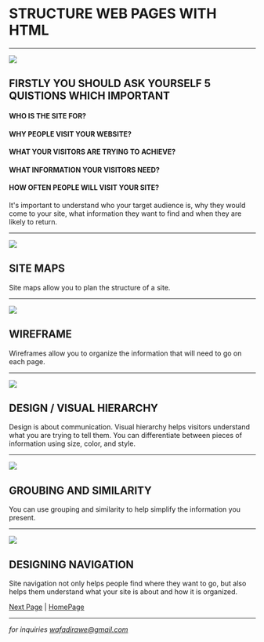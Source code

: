 # STRUCTURE WEB PAGES WITH HTML
***
![](https://www.netclipart.com/pp/m/22-229629_download-clipart-animated-girl-thinking-png.png)
## FIRSTLY YOU SHOULD ASK YOURSELF 5 QUISTIONS WHICH IMPORTANT
#### WHO IS THE SITE FOR?
#### WHY PEOPLE VISIT YOUR WEBSITE?
#### WHAT YOUR VISITORS ARE TRYING TO ACHIEVE?
#### WHAT INFORMATION YOUR VISITORS NEED?
#### HOW OFTEN PEOPLE WILL VISIT YOUR SITE?
It's important to understand who your target audience
is, why they would come to your site, what information
they want to find and when they are likely to return.
***
![](https://optimized360.com/wp-content/uploads/2017/06/shutterstock_420563929.jpg)
## SITE MAPS
Site maps allow you to plan the structure of a site.
***
![](https://i.pinimg.com/originals/3e/e2/b3/3ee2b3465321cc4af1b740f53a2f74a1.jpg)
## WIREFRAME
Wireframes allow you to organize the information that
will need to go on each page.
***
![](https://premium.wpmudev.org/blog/wp-content/uploads/2018/10/How-to-achieve-visual-hierarchy-design-tips-for-developers.png)
## DESIGN / VISUAL HIERARCHY
Design is about communication. Visual hierarchy helps
visitors understand what you are trying to tell them.
You can differentiate between pieces of information
using size, color, and style.
***
![](https://s3.amazonaws.com/ceblog/wp-content/uploads/2017/09/05012419/Gestalts-principal.jpg)
## GROUBING AND SIMILARITY
You can use grouping and similarity to help simplify
the information you present.
***
![](https://thumbs.dreamstime.com/z/modern-flat-design-website-navigation-buttons-set-rectangle-shape-help-like-search-download-upload-setup-sign-up-add-to-cart-56839065.jpg)
## DESIGNING NAVIGATION
Site navigation not only helps people find where they want to go, but also
helps them understand what your site is about and how it is organized.


[Next Page](README2.md) | [HomePage](https://wafaankoush99.github.io/Reading-Notes/READMEcode102.html) 

***

*for inquiries wafadirawe@gmail.com* 
